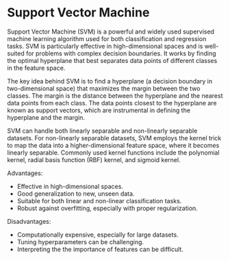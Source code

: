 # Support Vector Machine

Support Vector Machine (SVM) is a powerful and widely used supervised machine learning algorithm used for both classification and regression tasks. SVM is particularly effective in high-dimensional spaces and is well-suited for problems with complex decision boundaries. It works by finding the optimal hyperplane that best separates data points of different classes in the feature space.

The key idea behind SVM is to find a hyperplane (a decision boundary in two-dimensional space) that maximizes the margin between the two classes. The margin is the distance between the hyperplane and the nearest data points from each class. The data points closest to the hyperplane are known as support vectors, which are instrumental in defining the hyperplane and the margin.

SVM can handle both linearly separable and non-linearly separable datasets. For non-linearly separable datasets, SVM employs the kernel trick to map the data into a higher-dimensional feature space, where it becomes linearly separable. Commonly used kernel functions include the polynomial kernel, radial basis function (RBF) kernel, and sigmoid kernel.

Advantages:

* Effective in high-dimensional spaces.
* Good generalization to new, unseen data.
* Suitable for both linear and non-linear classification tasks.
* Robust against overfitting, especially with proper regularization.

Disadvantages:

* Computationally expensive, especially for large datasets.
* Tuning hyperparameters can be challenging.
* Interpreting the the importance of features can be difficult.
